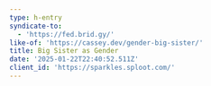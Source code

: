```yaml
---
type: h-entry
syndicate-to:
  - 'https://fed.brid.gy/'
like-of: 'https://cassey.dev/gender-big-sister/'
title: Big Sister as Gender
date: '2025-01-22T22:40:52.511Z'
client_id: 'https://sparkles.sploot.com/'
---
```


